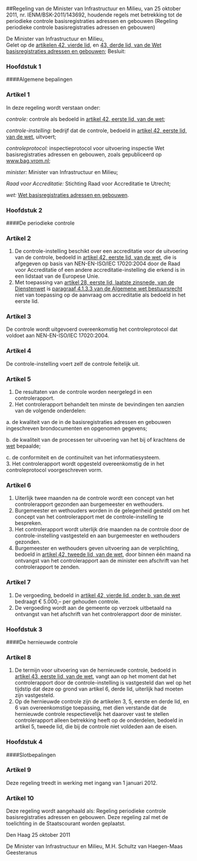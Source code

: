 <meta http-equiv='Content-Type' content='text/html; charset=utf-8' />

##Regeling van de Minister van Infrastructuur en Milieu, van 25 oktober 2011, nr. IENM/BSK-2011/143692, houdende regels met betrekking tot de periodieke controle basisregistraties adressen en gebouwen (Regeling periodieke controle basisregistraties adressen en gebouwen)

De Minister van Infrastructuur en Milieu,  
Gelet op de [artikelen 42, vierde lid](../../../../../../../../../wet/wet/basisregistraties/adressen/en/gebouwen/BWBR0023466/README.md), en [43, derde lid, van de Wet basisregistraties adressen en gebouwen](../../../../../../../../../wet/wet/basisregistraties/adressen/en/gebouwen/BWBR0023466/README.md);
Besluit:     
### Hoofdstuk  1  

####Algemene bepalingen

### Artikel  1  

In deze regeling wordt verstaan onder: 

*controle:* controle als bedoeld in [artikel 42, eerste lid, van de wet](../../../../../../../../../wet/wet/basisregistraties/adressen/en/gebouwen/BWBR0023466/README.md);  

*controle-instelling:* bedrijf dat de controle, bedoeld in [artikel 42, eerste lid, van de wet](../../../../../../../../../wet/wet/basisregistraties/adressen/en/gebouwen/BWBR0023466/README.md), uitvoert;  

*controleprotocol:* inspectieprotocol voor uitvoering inspectie Wet basisregistraties adressen en gebouwen, zoals gepubliceerd op www.bag.vrom.nl;  

*minister:* Minister van Infrastructuur en Milieu;  

*Raad voor Accreditatie:* Stichting Raad voor Accreditatie te Utrecht;  

*wet:* [Wet basisregistraties adressen en gebouwen](../../../../../../../../../wet/wet/basisregistraties/adressen/en/gebouwen/BWBR0023466/README.md).   

### Hoofdstuk  2  

####De periodieke controle

### Artikel  2  

1. De controle-instelling beschikt over een accreditatie voor de uitvoering van de controle, bedoeld in [artikel 42, eerste lid, van de wet](../../../../../../../../../wet/wet/basisregistraties/adressen/en/gebouwen/BWBR0023466/README.md), die is afgegeven op basis van NEN-EN-ISO/IEC 17020:2004 door de Raad voor Accreditatie of een andere accreditatie-instelling die erkend is in een lidstaat van de Europese Unie.  
2.  Met toepassing van [artikel 28, eerste lid, laatste zinsnede, van de Dienstenwet](../../../../../../../../../wet/dienstenwet/BWBR0026759/README.md) is [paragraaf 4.1.3.3 van de Algemene wet bestuursrecht](../../../../../../../../../wet/algemene/wet/bestuursrecht/BWBR0005537/README.md) niet van toepassing op de aanvraag om accreditatie als bedoeld in het eerste lid. 

### Artikel  3  

De controle wordt uitgevoerd overeenkomstig het controleprotocol dat voldoet aan NEN-EN-ISO/IEC 17020:2004. 

### Artikel  4  

De controle-instelling voert zelf de controle feitelijk uit. 

### Artikel  5  

1.  De resultaten van de controle worden neergelegd in een controlerapport.   
2.  Het controlerapport behandelt ten minste de bevindingen ten aanzien van de volgende onderdelen: 

a. de kwaliteit van de in de basisregistraties adressen en gebouwen ingeschreven brondocumenten en opgenomen gegevens;  

b. de kwaliteit van de processen ter uitvoering van het bij of krachtens de [wet](../../../../../../../../../wet/wet/basisregistraties/adressen/en/gebouwen/BWBR0023466/README.md) bepaalde;  

c. de conformiteit en de continuïteit van het informatiesysteem.     
3.  Het controlerapport wordt opgesteld overeenkomstig de in het controleprotocol voorgeschreven vorm.  

### Artikel  6  

1.  Uiterlijk twee maanden na de controle wordt een concept van het controlerapport gezonden aan burgemeester en wethouders.   
2.  Burgemeester en wethouders worden in de gelegenheid gesteld om het concept van het controlerapport met de controle-instelling te bespreken.   
3.  Het controlerapport wordt uiterlijk drie maanden na de controle door de controle-instelling vastgesteld en aan burgemeester en wethouders gezonden.   
4.  Burgemeester en wethouders geven uitvoering aan de verplichting, bedoeld in [artikel 42, tweede lid, van de wet](../../../../../../../../../wet/wet/basisregistraties/adressen/en/gebouwen/BWBR0023466/README.md), door binnen één maand na ontvangst van het controlerapport aan de minister een afschrift van het controlerapport te zenden.  

### Artikel  7  

1.  De vergoeding, bedoeld in [artikel 42, vierde lid, onder b, van de wet](../../../../../../../../../wet/wet/basisregistraties/adressen/en/gebouwen/BWBR0023466/README.md) bedraagt € 5.000,– per gehouden controle.   
2.  De vergoeding wordt aan de gemeente op verzoek uitbetaald na ontvangst van het afschrift van het controlerapport door de minister.  

### Hoofdstuk  3  

####De hernieuwde controle

### Artikel  8  

1.  De termijn voor uitvoering van de hernieuwde controle, bedoeld in [artikel 43, eerste lid, van de wet](../../../../../../../../../wet/wet/basisregistraties/adressen/en/gebouwen/BWBR0023466/README.md), vangt aan op het moment dat het controlerapport door de controle-instelling is vastgesteld dan wel op het tijdstip dat deze op grond van artikel 6, derde lid, uiterlijk had moeten zijn vastgesteld.   
2.  Op de hernieuwde controle zijn de artikelen 3, 5, eerste en derde lid, en 6 van overeenkomstige toepassing, met dien verstande dat de hernieuwde controle respectievelijk het daarover vast te stellen controlerapport alleen betrekking heeft op de onderdelen, bedoeld in artikel 5, tweede lid, die bij de controle niet voldeden aan de eisen.  

### Hoofdstuk  4  

####Slotbepalingen

### Artikel  9  

Deze regeling treedt in werking met ingang van 1 januari 2012. 

### Artikel  10  

Deze regeling wordt aangehaald als: Regeling periodieke controle basisregistraties adressen en gebouwen. 
Deze regeling zal met de toelichting in de Staatscourant worden geplaatst.   

Den Haag 
25 oktober 2011   

De 
Minister van Infrastructuur en Milieu, 
M.H. Schultz van Haegen-Maas Geesteranus     

